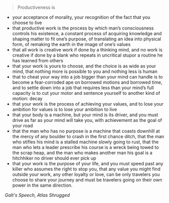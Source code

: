 > Productiveness is
* your acceptance of morality, your recognition of the fact that you choose to live
* that productive work is the process by which man’s consciousness controls his existence, a constant process of acquiring knowledge and shaping matter to fit one’s purpose, of translating an idea into physical form, of remaking the earth in the image of one’s values
* that all work is creative work if done by a thinking mind, and no work is creative if done by a blank who repeats in uncritical stupor a routine he has learned from others
* that your work is yours to choose, and the choice is as wide as your mind, that nothing more is possible to you and nothing less is human
* that to cheat your way into a job bigger than your mind can handle is to become a fear-corroded ape on borrowed motions and borrowed time, and to settle down into a job that requires less than your mind’s full capacity is to cut your motor and sentence yourself to another kind of motion: decay
* that your work is the process of achieving your values, and to lose your ambition for values is to lose your ambition to live
* that your body is a machine, but your mind is its driver, and you must drive as far as your mind will take you, with achievement as the goal of your road
* that the man who has no purpose is a machine that coasts downhill at the mercy of any boulder to crash in the first chance ditch, that the man who stifles his mind is a stalled machine slowly going to rust, that the man who lets a leader prescribe his course is a wreck being towed to the scrap heap, and the man who makes another man his goal is a hitchhiker no driver should ever pick up
* that your work is the purpose of your life, and you must speed past any killer who assumes the right to stop you, that any value you might find outside your work, any other loyalty or love, can be only travelers you choose to share your journey and must be travelers going on their own power in the same direction.

*Galt's Speech, Atlas Shrugged*
